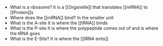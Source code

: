 - What is a ribosome?
	It is a [[Organelle]] that translates [[mRNA]] to [[Protein]]s
- Where does the [[mRNA]] bind?
	In the smaller unit
- What is the A-site
	It is where the [[tRNA]] binds
- What is the P-site
	It is where the polypeptide comes out of and is where the tRNA goes
- What is the E-Site?
	It is where the [[tRNA exits]]